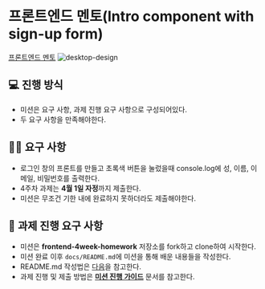 # 프론트엔드 멘토(Intro component with sign-up form)

[프론트엔드 멘토](https://www.frontendmentor.io/challenges/intro-component-with-signup-form-5cf91bd49edda32581d28fd1)
![desktop-design](https://github.com/CNU-Likelion/frontend-4week-homework/assets/67012995/3b0a81a9-fc89-4693-99f9-2811ffc19ea3)

## 💻 진행 방식

- 미션은 요구 사항, 과제 진행 요구 사항으로 구성되어있다.
- 두 요구 사항을 만족해야한다.

## 🧑‍💻 요구 사항
- 로그인 창의 프론트를 만들고 초록색 버튼을 눌렀을때 console.log에 성, 이름, 이메일, 비밀번호를 출력한다.
- 4주차 과제는 **4월 1일 자정**까지 제출한다.
- 미션은 무조건 기한 내에 완료하지 못하더라도 제출해야한다.

## 🚀 과제 진행 요구 사항

- 미션은 **frontend-4week-homework** 저장소를 fork하고 clone하여 시작한다.
- 미션 완료 이후 `docs/README.md`에 미션을 통해 배운 내용들을 작성한다.
- README.md 작성법은 [다음](https://commonmark.org/help/)을 참고한다.
- 과제 진행 및 제출 방법은 **[미션 진행 가이드](https://www.notion.so/f0571981555d4509839b9db8d5382162?pvs=21)** 문서를 참고한다.

